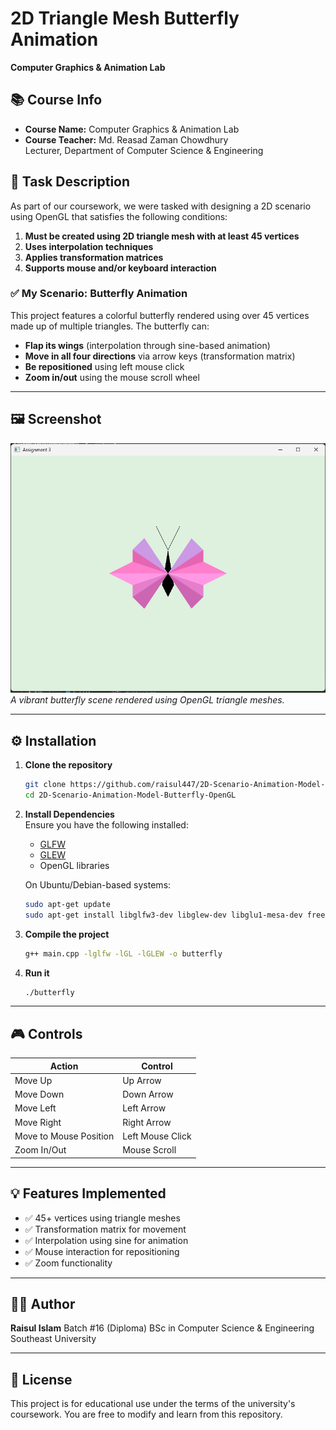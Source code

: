 
# 2D Triangle Mesh Butterfly Animation  
**Computer Graphics & Animation Lab**

## 📚 Course Info
- **Course Name:** Computer Graphics & Animation Lab  
- **Course Teacher:** Md. Reasad Zaman Chowdhury  
  Lecturer, Department of Computer Science & Engineering

## 🎯 Task Description
As part of our coursework, we were tasked with designing a 2D scenario using OpenGL that satisfies the following conditions:

1. **Must be created using 2D triangle mesh with at least 45 vertices**
2. **Uses interpolation techniques**
3. **Applies transformation matrices**
4. **Supports mouse and/or keyboard interaction**

### ✅ My Scenario: **Butterfly Animation**

This project features a colorful butterfly rendered using over 45 vertices made up of multiple triangles. The butterfly can:
- **Flap its wings** (interpolation through sine-based animation)
- **Move in all four directions** via arrow keys (transformation matrix)
- **Be repositioned** using left mouse click
- **Zoom in/out** using the mouse scroll wheel

---

## 🖼️ Screenshot
![butterfly_preview](preview.png)  
*A vibrant butterfly scene rendered using OpenGL triangle meshes.*

---

## ⚙️ Installation

1. **Clone the repository**
   ```bash
   git clone https://github.com/raisul447/2D-Scenario-Animation-Model-Butterfly-OpenGL.git
   cd 2D-Scenario-Animation-Model-Butterfly-OpenGL
   ```

2. **Install Dependencies**  
   Ensure you have the following installed:
   - [GLFW](https://www.glfw.org/)
   - [GLEW](http://glew.sourceforge.net/)
   - OpenGL libraries

   On Ubuntu/Debian-based systems:
   ```bash
   sudo apt-get update
   sudo apt-get install libglfw3-dev libglew-dev libglu1-mesa-dev freeglut3-dev mesa-common-dev
   ```

3. **Compile the project**
   ```bash
   g++ main.cpp -lglfw -lGL -lGLEW -o butterfly
   ```

4. **Run it**
   ```bash
   ./butterfly
   ```

---

## 🎮 Controls

| Action                  | Control        |
|-------------------------|----------------|
| Move Up                | Up Arrow       |
| Move Down              | Down Arrow     |
| Move Left              | Left Arrow     |
| Move Right             | Right Arrow    |
| Move to Mouse Position | Left Mouse Click |
| Zoom In/Out            | Mouse Scroll    |

---

## 💡 Features Implemented

- ✅ 45+ vertices using triangle meshes  
- ✅ Transformation matrix for movement  
- ✅ Interpolation using sine for animation  
- ✅ Mouse interaction for repositioning  
- ✅ Zoom functionality  

---

## 🧑‍💻 Author

**Raisul Islam** 
Batch #16 (Diploma) 
BSc in Computer Science & Engineering  
Southeast University

---

## 📄 License
This project is for educational use under the terms of the university's coursework. You are free to modify and learn from this repository.
